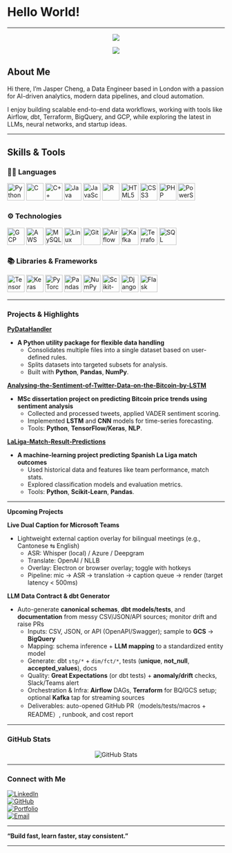 # Hello World!
---
<p align="center">
  <img src="https://capsule-render.vercel.app/api?type=rect&color=0:000000,100:003300&height=160&section=header&text=I%20am%20Jasper%20Cheng&fontSize=70&fontColor=00FF41&fontAlignY=40&descAlignY=80&descAlign=50" />
</p>


<p align="center">
  <img src="https://readme-typing-svg.demolab.com?font=Fira+Code&weight=600&size=24&pause=1000&color=00FF41&center=true&vCenter=true&width=500&lines=Data+Engineer;AI+Enthusiast;Content+Creator" />
</p>


##  About Me

Hi there, I’m Jasper Cheng, a Data Engineer based in London with a passion for AI-driven analytics, modern data pipelines, and cloud automation.

I enjoy building scalable end-to-end data workflows, working with tools like Airflow, dbt, Terraform, BigQuery, and GCP, while exploring the latest in LLMs, neural networks, and startup ideas.

---

## Skills & Tools

### 🧑‍💻 Languages  
<p align="left">
  <img src="https://cdn.jsdelivr.net/gh/devicons/devicon/icons/python/python-original.svg" alt="Python" width="40" height="40"/>
  <img src="https://cdn.jsdelivr.net/gh/devicons/devicon/icons/c/c-original.svg" alt="C" width="40" height="40"/>
  <img src="https://cdn.jsdelivr.net/gh/devicons/devicon/icons/cplusplus/cplusplus-original.svg" alt="C++" width="40" height="40"/>
  <img src="https://cdn.jsdelivr.net/gh/devicons/devicon/icons/java/java-original.svg" alt="Java" width="40" height="40"/>
  <img src="https://cdn.jsdelivr.net/gh/devicons/devicon/icons/javascript/javascript-original.svg" alt="JavaScript" width="40" height="40"/>
  <img src="https://cdn.jsdelivr.net/gh/devicons/devicon/icons/r/r-original.svg" alt="R" width="40" height="40"/>
  <img src="https://cdn.jsdelivr.net/gh/devicons/devicon/icons/html5/html5-original.svg" alt="HTML5" width="40" height="40"/>
  <img src="https://cdn.jsdelivr.net/gh/devicons/devicon/icons/css3/css3-original.svg" alt="CSS3" width="40" height="40"/>
  <img src="https://cdn.jsdelivr.net/gh/devicons/devicon/icons/php/php-original.svg" alt="PHP" width="40" height="40"/>
  <img src="https://cdn.jsdelivr.net/gh/devicons/devicon/icons/powershell/powershell-original.svg" alt="PowerShell" width="40" height="40"/>
</p>  

### ⚙️ Technologies  
<p align="left">
  <img src="https://cdn.jsdelivr.net/gh/devicons/devicon/icons/googlecloud/googlecloud-original.svg" alt="GCP" width="40" height="40"/>
  <img src="https://cdn.jsdelivr.net/gh/devicons/devicon/icons/amazonwebservices/amazonwebservices-original-wordmark.svg" alt="AWS" width="40" height="40"/>
  <img src="https://cdn.jsdelivr.net/gh/devicons/devicon/icons/mysql/mysql-original.svg" alt="MySQL" width="40" height="40"/>
  <img src="https://cdn.jsdelivr.net/gh/devicons/devicon/icons/linux/linux-original.svg" alt="Linux" width="40" height="40"/>
  <img src="https://cdn.jsdelivr.net/gh/devicons/devicon/icons/git/git-original.svg" alt="Git" width="40" height="40"/>
  <img src="https://cdn.jsdelivr.net/gh/devicons/devicon/icons/apacheairflow/apacheairflow-original.svg" alt="Airflow" width="40" height="40"/>
  <img src="https://cdn.jsdelivr.net/gh/devicons/devicon/icons/apachekafka/apachekafka-original.svg" alt="Kafka" width="40" height="40"/>
  <img src="https://cdn.jsdelivr.net/gh/devicons/devicon/icons/terraform/terraform-original.svg" alt="Terraform" width="40" height="40"/>
  <img src="https://cdn.jsdelivr.net/gh/devicons/devicon/icons/sqlite/sqlite-original.svg" alt="SQL" width="40" height="40"/>
</p>  

### 📚 Libraries & Frameworks  
<p align="left">
  <img src="https://cdn.jsdelivr.net/gh/devicons/devicon/icons/tensorflow/tensorflow-original.svg" alt="TensorFlow" width="40" height="40"/>
  <img src="https://cdn.jsdelivr.net/gh/devicons/devicon/icons/keras/keras-original.svg" alt="Keras" width="40" height="40"/>
  <img src="https://cdn.jsdelivr.net/gh/devicons/devicon/icons/pytorch/pytorch-original.svg" alt="PyTorch" width="40" height="40"/>
  <img src="https://cdn.jsdelivr.net/gh/devicons/devicon/icons/pandas/pandas-original.svg" alt="Pandas" width="40" height="40"/>
  <img src="https://cdn.jsdelivr.net/gh/devicons/devicon/icons/numpy/numpy-original.svg" alt="NumPy" width="40" height="40"/>
  <img src="https://cdn.jsdelivr.net/gh/devicons/devicon/icons/scikitlearn/scikitlearn-original.svg" alt="Scikit-Learn" width="40" height="40"/>
  <img src="https://cdn.jsdelivr.net/gh/devicons/devicon/icons/django/django-plain.svg" alt="Django" width="40" height="40"/>
  <img src="https://cdn.jsdelivr.net/gh/devicons/devicon/icons/flask/flask-original.svg" alt="Flask" width="40" height="40"/>
</p>  

---

### Projects & Highlights  

**[PyDataHandler](https://github.com/jasper1005/PyDataHandler)**
- **A Python utility package for flexible data handling**
  - Consolidates multiple files into a single dataset based on user-defined rules.  
  - Splits datasets into targeted subsets for analysis.  
  - Built with **Python**, **Pandas**, **NumPy**.

**[Analysing-the-Sentiment-of-Twitter-Data-on-the-Bitcoin-by-LSTM](https://github.com/jasper1005/Analysing-the-Sentiment-of-Twitter-Data-on-the-Bitcoin-by-LSTM)**
- **MSc dissertation project on predicting Bitcoin price trends using sentiment analysis**
  - Collected and processed tweets, applied VADER sentiment scoring.  
  - Implemented **LSTM** and **CNN** models for time-series forecasting.  
  - Tools: **Python**, **TensorFlow/Keras**, **NLP**.

**[LaLiga-Match-Result-Predictions](https://github.com/jasper1005/LaLiga-Match-Result-Predictions)**
- **A machine-learning project predicting Spanish La Liga match outcomes**
  - Used historical data and features like team performance, match stats.  
  - Explored classification models and evaluation metrics.  
  - Tools: **Python**, **Scikit-Learn**, **Pandas**.

---

**Upcoming Projects**

**Live Dual Caption for Microsoft Teams**  
- Lightweight external caption overlay for bilingual meetings (e.g., Cantonese ⇆ English)
  - ASR: Whisper (local) / Azure / Deepgram  
  - Translate: OpenAI / NLLB  
  - Overlay: Electron or browser overlay; toggle with hotkeys  
  - Pipeline: mic → ASR → translation → caption queue → render (target latency < 500ms)

**LLM Data Contract & dbt Generator**  
- Auto-generate **canonical schemas**, **dbt models/tests**, and **documentation** from messy CSV/JSON/API sources; monitor drift and raise PRs
  - Inputs: CSV, JSON, or API (OpenAPI/Swagger); sample to **GCS** → **BigQuery**  
  - Mapping: schema inference + **LLM mapping** to a standardized entity model  
  - Generate: dbt `stg/*` + `dim/fct/*`, tests (**unique**, **not_null**, **accepted_values**), docs  
  - Quality: **Great Expectations** (or dbt tests) + **anomaly/drift** checks, Slack/Teams alert  
  - Orchestration & Infra: **Airflow** DAGs, **Terraform** for BQ/GCS setup; optional **Kafka** tap for streaming sources  
  - Deliverables: auto-opened GitHub PR（models/tests/macros + README）, runbook, and cost report


---

###  GitHub Stats

<p align="center">
  <img src="https://github-readme-stats.vercel.app/api?username=jasper1005&show_icons=true&theme=radical" alt="GitHub Stats" />
</p>

---

### Connect with Me  

[![LinkedIn](https://img.shields.io/badge/-LinkedIn-0A66C2?style=flat-square&logo=linkedin&logoColor=white)](https://www.linkedin.com/in/jasper105)  
[![GitHub](https://img.shields.io/badge/-GitHub-181717?style=flat-square&logo=github&logoColor=white)](https://github.com/jasper1005)  
[![Portfolio](https://img.shields.io/badge/-Portfolio-FF7139?style=flat-square&logo=firefox&logoColor=white)](https://jasper-cheng.vercel.app)  
[![Email](https://img.shields.io/badge/-Email-D14836?style=flat-square&logo=gmail&logoColor=white)](mailto:jasper.cheng.1005@gmail.com)  


---

**“Build fast, learn faster, stay consistent.”**

---
